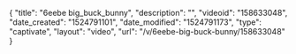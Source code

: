 {
    "title": "6eebe big_buck_bunny",
    "description": "",
    "videoid": "158633048",
    "date_created": "1524791101",
    "date_modified": "1524791173",
    "type": "captivate",
    "layout": "video",
    "url": "\/v\/6eebe-big-buck-bunny\/158633048"
}